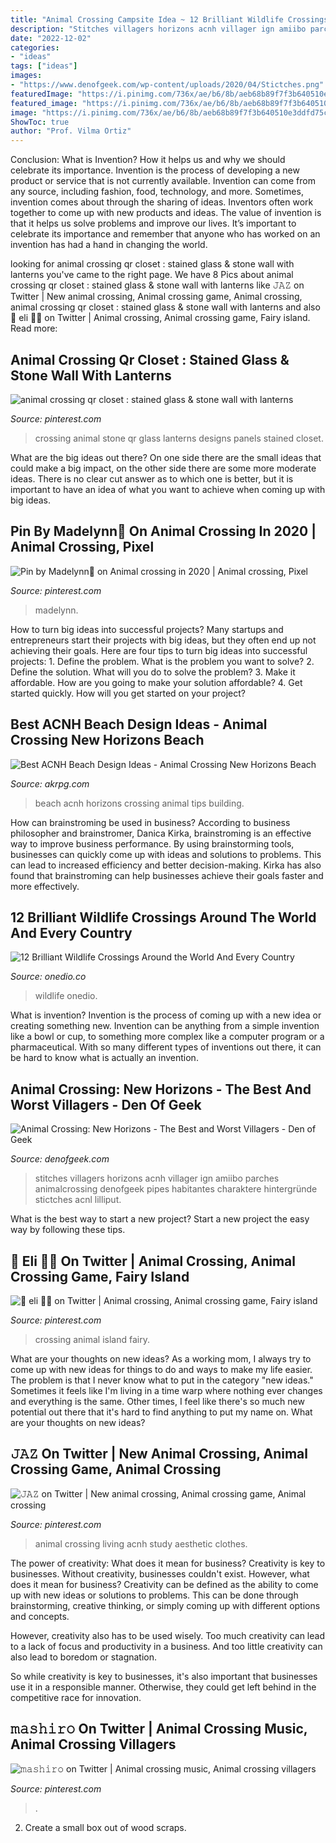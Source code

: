 ```yaml
---
title: "Animal Crossing Campsite Idea ~ 12 Brilliant Wildlife Crossings Around The World And Every Country"
description: "Stitches villagers horizons acnh villager ign amiibo parches animalcrossing denofgeek pipes habitantes charaktere hintergründe stictches acnl lilliput"
date: "2022-12-02"
categories:
- "ideas"
tags: ["ideas"]
images:
- "https://www.denofgeek.com/wp-content/uploads/2020/04/Stictches.png"
featuredImage: "https://i.pinimg.com/736x/ae/b6/8b/aeb68b89f7f3b640510e3ddfd75cc4f8.jpg"
featured_image: "https://i.pinimg.com/736x/ae/b6/8b/aeb68b89f7f3b640510e3ddfd75cc4f8.jpg"
image: "https://i.pinimg.com/736x/ae/b6/8b/aeb68b89f7f3b640510e3ddfd75cc4f8.jpg"
ShowToc: true
author: "Prof. Vilma Ortiz"
---
```



Conclusion: What is Invention? How it helps us and why we should celebrate its importance.
Invention is the process of developing a new product or service that is not currently available. Invention can come from any source, including fashion, food, technology, and more. Sometimes, invention comes about through the sharing of ideas. Inventors often work together to come up with new products and ideas. The value of invention is that it helps us solve problems and improve our lives. It’s important to celebrate its importance and remember that anyone who has worked on an invention has had a hand in changing the world.

	

		
looking for animal crossing qr closet : stained glass &amp; stone wall with lanterns you've came to the right page. We have 8 Pics about animal crossing qr closet : stained glass &amp; stone wall with lanterns like 𝙹𝙰𝚉 on Twitter | New animal crossing, Animal crossing game, Animal crossing, animal crossing qr closet : stained glass &amp; stone wall with lanterns and also 🎀 eli 🌿🌱 on Twitter | Animal crossing, Animal crossing game, Fairy island. Read more:
		
    
## Animal Crossing Qr Closet : Stained Glass &amp; Stone Wall With Lanterns

<img loading=lazy src="https://i.pinimg.com/736x/ba/f5/c7/baf5c7e38b65b70b77c2ac602374a59c.jpg" onerror="this.onerror=null;this.src='https://tse1.mm.bing.net/th?id=OIP.6VkNBcckH0NWixUZ9C24IgHaEK&amp;pid=15.1';" alt="animal crossing qr closet : stained glass &amp; stone wall with lanterns">

_Source: pinterest.com_

>crossing animal stone qr glass lanterns designs panels stained closet. 

	

What are the big ideas out there?
On one side there are the small ideas that could make a big impact, on the other side there are some more moderate ideas. There is no clear cut answer as to which one is better, but it is important to have an idea of what you want to achieve when coming up with big ideas.

    
## Pin By Madelynn💞 On Animal Crossing In 2020 | Animal Crossing, Pixel

<img loading=lazy src="https://i.pinimg.com/736x/e5/1a/63/e51a63b5c19b68b64b0cfb805a687643.jpg" onerror="this.onerror=null;this.src='https://tse1.mm.bing.net/th?id=OIP.FwBynekiH__0ZbV4ngns9wHaEK&amp;pid=15.1';" alt="Pin by Madelynn💞 on Animal crossing in 2020 | Animal crossing, Pixel">

_Source: pinterest.com_

>madelynn. 

	

How to turn big ideas into successful projects?
Many startups and entrepreneurs start their projects with big ideas, but they often end up not achieving their goals. Here are four tips to turn big ideas into successful projects: 1. Define the problem. What is the problem you want to solve? 2. Define the solution. What will you do to solve the problem? 3. Make it affordable. How are you going to make your solution affordable? 4. Get started quickly. How will you get started on your project?

    
## Best ACNH Beach Design Ideas - Animal Crossing New Horizons Beach

<img loading=lazy src="https://www.akrpg.com/upload/20200812/6373282917632877348190695.png" onerror="this.onerror=null;this.src='https://tse1.mm.bing.net/th?id=OIP.ig1uJ2GKtUEEO01MMI0JyAHaEq&amp;pid=15.1';" alt="Best ACNH Beach Design Ideas - Animal Crossing New Horizons Beach">

_Source: akrpg.com_

>beach acnh horizons crossing animal tips building. 

	

How can brainstroming be used in business?
According to business philosopher and brainstromer, Danica Kirka, brainstroming is an effective way to improve business performance. By using brainstorming tools, businesses can quickly come up with ideas and solutions to problems. This can lead to increased efficiency and better decision-making. Kirka has also found that brainstroming can help businesses achieve their goals faster and more effectively.

    
## 12 Brilliant Wildlife Crossings Around The World And Every Country

<img loading=lazy src="https://img-s3.onedio.com/id-5c7bdf4fccf261421ec30a2f/rev-0/raw/s-8ab27498162dc6b220dc8032fba1df43599276d8.jpg" onerror="this.onerror=null;this.src='https://tse2.mm.bing.net/th?id=OIP.M8wNZVYtLXxyMPrm9Qjg1wHaE7&amp;pid=15.1';" alt="12 Brilliant Wildlife Crossings Around the World And Every Country">

_Source: onedio.co_

>wildlife onedio. 

	

What is invention?
Invention is the process of coming up with a new idea or creating something new. Invention can be anything from a simple invention like a bowl or cup, to something more complex like a computer program or a pharmaceutical. With so many different types of inventions out there, it can be hard to know what is actually an invention.

    
## Animal Crossing: New Horizons - The Best And Worst Villagers - Den Of Geek

<img loading=lazy src="https://www.denofgeek.com/wp-content/uploads/2020/04/Stictches.png" onerror="this.onerror=null;this.src='https://tse4.mm.bing.net/th?id=OIP.rb30OTFquyoxfZGKCsgU2gAAAA&amp;pid=15.1';" alt="Animal Crossing: New Horizons - The Best and Worst Villagers - Den of Geek">

_Source: denofgeek.com_

>stitches villagers horizons acnh villager ign amiibo parches animalcrossing denofgeek pipes habitantes charaktere hintergründe stictches acnl lilliput. 

	

What is the best way to start a new project?
Start a new project the easy way by following these tips.

    
## 🎀 Eli 🌿🌱 On Twitter | Animal Crossing, Animal Crossing Game, Fairy Island

<img loading=lazy src="https://i.pinimg.com/736x/ae/b6/8b/aeb68b89f7f3b640510e3ddfd75cc4f8.jpg" onerror="this.onerror=null;this.src='https://tse1.mm.bing.net/th?id=OIP.e-jS014BtNvao65KeiyVeQHaEK&amp;pid=15.1';" alt="🎀 eli 🌿🌱 on Twitter | Animal crossing, Animal crossing game, Fairy island">

_Source: pinterest.com_

>crossing animal island fairy. 

	

What are your thoughts on new ideas?
As a working mom, I always try to come up with new ideas for things to do and ways to make my life easier. The problem is that I never know what to put in the category "new ideas." Sometimes it feels like I'm living in a time warp where nothing ever changes and everything is the same. Other times, I feel like there's so much new potential out there that it's hard to find anything to put my name on. What are your thoughts on new ideas?

    
## 𝙹𝙰𝚉 On Twitter | New Animal Crossing, Animal Crossing Game, Animal Crossing

<img loading=lazy src="https://i.pinimg.com/originals/89/ff/bd/89ffbdeac8b9ba3046355989c7548b57.png" onerror="this.onerror=null;this.src='https://tse2.mm.bing.net/th?id=OIP.VdWac3di-4AMsSeFyV087wHaEK&amp;pid=15.1';" alt="𝙹𝙰𝚉 on Twitter | New animal crossing, Animal crossing game, Animal crossing">

_Source: pinterest.com_

>animal crossing living acnh study aesthetic clothes. 

	

The power of creativity: What does it mean for business?
Creativity is key to businesses. Without creativity, businesses couldn't exist. However, what does it mean for business? 
Creativity can be defined as the ability to come up with new ideas or solutions to problems. This can be done through brainstorming, creative thinking, or simply coming up with different options and concepts. 

However, creativity also has to be used wisely. Too much creativity can lead to a lack of focus and productivity in a business. And too little creativity can also lead to boredom or stagnation. 

So while creativity is key to businesses, it's also important that businesses use it in a responsible manner. Otherwise, they could get left behind in the competitive race for innovation.

    
## 𝚖𝚊𝚜𝚑𝚒𝚛𝚘 On Twitter | Animal Crossing Music, Animal Crossing Villagers

<img loading=lazy src="https://i.pinimg.com/736x/f0/8f/2e/f08f2e8bd726da2123efd7b67430b5e9.jpg" onerror="this.onerror=null;this.src='https://tse4.mm.bing.net/th?id=OIP.Etc9aflsOnLuCukvLejUYgHaEK&amp;pid=15.1';" alt="𝚖𝚊𝚜𝚑𝚒𝚛𝚘 on Twitter | Animal crossing music, Animal crossing villagers">

_Source: pinterest.com_

>. 

	

2. Create a small box out of wood scraps.

